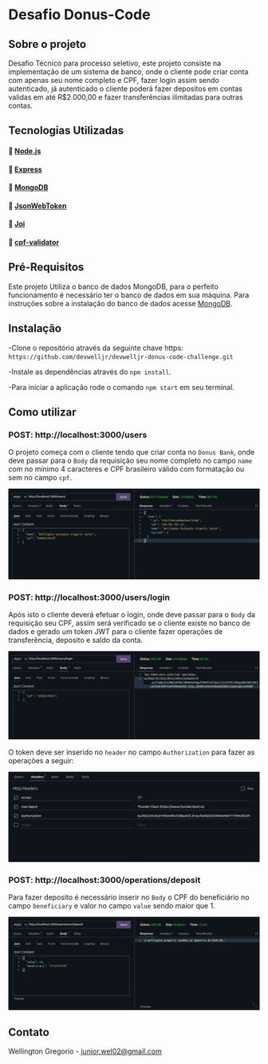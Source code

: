 # Desafio Donus-Code

## Sobre o projeto

Desafio Técnico para processo seletivo, este projeto consiste na implementação de um sistema de banco, onde o cliente pode criar conta com apenas seu nome completo e CPF, fazer login assim sendo autenticado, já autenticado o cliente poderá fazer depositos em contas validas em até R$2.000,00 e fazer transferências ilimitadas para outras contas.

## Tecnologias Utilizadas

#### :link: [Node.js](https://nodejs.org/en/)
#### :link: [Express](https://expressjs.com/pt-br/)
#### :link: [MongoDB](https://docs.mongodb.com/)
#### :link: [JsonWebToken](https://jwt.io/introduction)
#### :link: [Joi](https://joi.dev/api/?v=17.5.0)
#### :link: [cpf-validator](https://github.com/carvalhoviniciusluiz/cpf-cnpj-validator#readme)


## Pré-Requisitos

Este projeto Utiliza o banco de dados MongoDB, para o perfeito funcionamento é necessário ter o banco de dados em sua máquina. Para instruções sobre a instalação do banco de dados acesse [MongoDB](https://docs.mongodb.com/manual/installation/).

## Instalação

-Clone o repositório através da seguinte chave https: `https://github.com/devwelljr/devwelljr-donus-code-challenge.git`

-Instale as dependências através do `npm install`.

-Para iniciar a aplicação rode o comando `npm start` em seu terminal.

## Como utilizar

### POST: http://localhost:3000/users

O projeto começa com o cliente tendo que criar conta no `Donus Bank`, onde deve passar para o `Body` da requisição seu nome completo no campo `name` com no mínimo 4 caracteres e CPF brasileiro válido com formatação ou sem no campo `cpf`.

![DemonstraçaoCriaçãoUser](/images/createUser.png)

### POST: http://localhost:3000/users/login

Após isto o cliente deverá efetuar o login, onde deve passar para o `Body` da requisição seu CPF, assim será verificado se o cliente existe no banco de dados e gerado um token JWT para o cliente fazer operações de transferência, deposito e saldo da conta.

![DemonstraçãoLogin](/images/loginUser.png)

O token deve ser inserido no `header` no campo `Authorization` para fazer as operações a seguir:

![DemonstraçãoAutorização](/images/authorization.png)

### POST: http://localhost:3000/operations/deposit

Para fazer deposito é necessário inserir no `Body` o CPF do beneficiário no campo `beneficiary` e valor no campo `value` sendo maior que 1.

![DemonstraçãoDeposito](/images/depositOp.png)

## Contato 

Wellington Gregorio - junior.wel02@gmail.com
